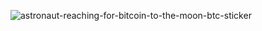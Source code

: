 ![astronaut-reaching-for-bitcoin-to-the-moon-btc-sticker](https://github.com/ngonghi/ngonghi/assets/2498802/97734f97-af1e-4152-887a-e7e9d14be7ca)

